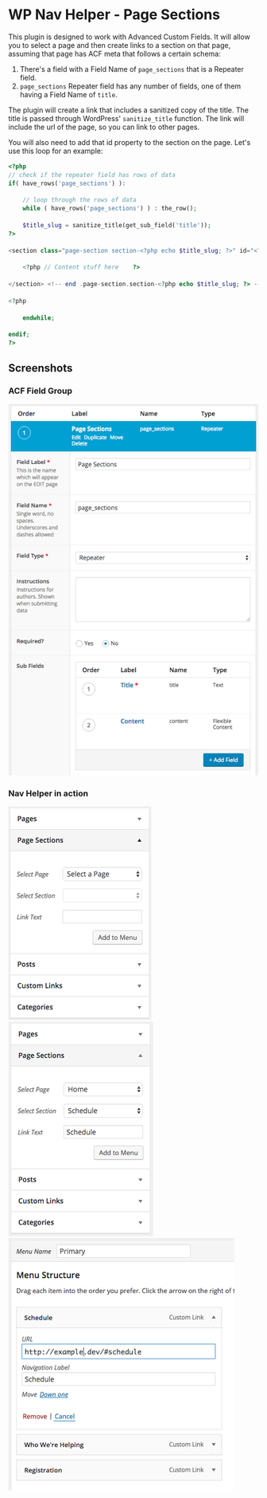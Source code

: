 # WP Nav Helper - Page Sections

This plugin is designed to work with Advanced Custom Fields. It will allow you to select a page and then create links to a section on that page, assuming that page has ACF meta that follows a certain schema:

1. There's a field with a Field Name of `page_sections` that is a Repeater field.
1. `page_sections` Repeater field has any number of fields, one of them having a Field Name of `title`.

The plugin will create a link that includes a sanitized copy of the title. The title is passed through WordPress' `sanitize_title` function. The link will include the url of the page, so you can link to other pages.

You will also need to add that id property to the section on the page. Let's use this loop for an example:

```php
<?php
// check if the repeater field has rows of data
if( have_rows('page_sections') ):

 	// loop through the rows of data
    while ( have_rows('page_sections') ) : the_row();

    $title_slug = sanitize_title(get_sub_field('title'));
?>

<section class="page-section section-<?php echo $title_slug; ?>" id="<?php echo $title_slug; ?>">

    <?php // Content stuff here    ?>

</section> <!-- end .page-section.section-<?php echo $title_slug; ?> -->

<?php

    endwhile;

endif;
?>
```

## Screenshots

### ACF Field Group
![screenshot4](assets/images/screenshot4.png)

### Nav Helper in action
![screenshot1](assets/images/screenshot1.png)
![screenshot2](assets/images/screenshot2.png)
![screenshot3](assets/images/screenshot3.png)
